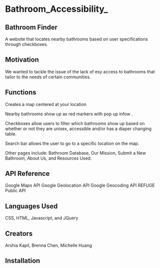 # Bathroom_Accessibility_
## Bathroom Finder
 A website that locates nearby bathrooms based on user specifications through checkboxes.
## Motivation
We wanted to tackle the issue of the lack of esy access to bathrooms that tailor to the needs of certain communities.
## Functions
 Creates a map centered at your location
 
 Nearby bathrooms show up as red markers with pop up infow .
 
 Checkboxes allow users to filter which bathrooms show up based on whether or not they are unisex, accessible and/or has a diaper changing table.
 
 Search bar allows the user to go to a specific location on the map.
 
 Other pages include: Bathroom Database, Our Mission, Submit a New Bathroom, About Us, and Resources Used.
## API Reference
 Google Maps API
 Google Geolocation API
 Google Geocoding API
 REFUGE Public API
## Languages Used
 CSS, HTML, Javascript, and JQuery
## Creators
 Arshia Kapil, Brenna Chen, Michelle Huang
## Installation
